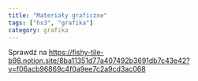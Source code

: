 ```yaml
---
title: "Materiały graficzne"
tags: ["hs3", "grafika"]
category: grafika
---
```


Sprawdź na <https://fishy-tile-b98.notion.site/8ba11351d77a407492b3691db7c43e42?v=f06acb96869c4f0a9ee7c2a9cd3ac068>